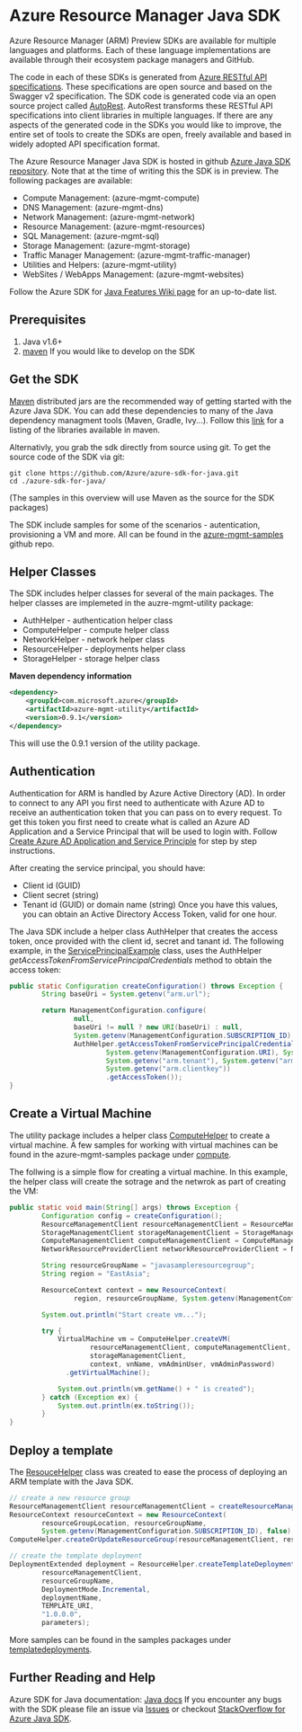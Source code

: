 <properties
   pageTitle="Resource Manager Java SDK| Microsoft Azure"
   description="An overview of the Resource Manager Java SDK authentication and usage examples"
   services="azure-resource-manager"
   documentationCenter="na"
   authors="navalev"
   manager=""
   editor=""/>

<tags
   ms.service="azure-resource-manager"
   ms.devlang="na"
   ms.topic="article"
   ms.tgt_pltfrm="na"
   ms.workload="na"
   ms.date="03/10/2016"
   ms.author="navale;tomfitz;"/>
   
# Azure Resource Manager Java SDK
   
Azure Resource Manager (ARM) Preview SDKs are available for multiple languages and platforms. Each of these language implementations 
are available through their ecosystem package managers and GitHub.

The code in each of these SDKs is generated from [Azure RESTful API specifications](https://github.com/azure/azure-rest-api-specs). 
These specifications are open source and based on the Swagger v2 specification. The SDK code is generated code via an open source project 
called [AutoRest](https://github.com/azure/autorest). AutoRest transforms these RESTful API specifications into client libraries in multiple languages. 
If there are any aspects of the generated code in the SDKs you would like to improve, the entire set of tools to create the SDKs are open, 
freely available and based in widely adopted API specification format.

The Azure Resource Manager Java SDK is hosted in github [Azure Java SDK repository](https://github.com/azure/azure-sdk-for-java). Note that at the time of writing this the SDK is in preview.
The following packages are available:

* Compute Management: (azure-mgmt-compute)
* DNS Management: (azure-mgmt-dns)
* Network Management: (azure-mgmt-network)
* Resource Management: (azure-mgmt-resources)
* SQL Management: (azure-mgmt-sql)
* Storage Management: (azure-mgmt-storage)
* Traffic Manager Management: (azure-mgmt-traffic-manager)
* Utilities and Helpers: (azure-mgmt-utility)
* WebSites / WebApps Management: (azure-mgmt-websites)

Follow the Azure SDK for [Java Features Wiki page](https://github.com/Azure/azure-sdk-for-java/wiki/Azure-SDK-for-Java-Features) for an up-to-date list.

## Prerequisites
1. Java v1.6+
2. [maven](https://maven.apache.org/) If you would like to develop on the SDK

## Get the SDK
[Maven](https://maven.apache.org/) distributed jars are the recommended way of getting started with the Azure Java SDK. You can add these dependencies to many
of the Java dependency managment tools (Maven, Gradle, Ivy...). Follow this [link](http://search.maven.org/#search%7Cga%7C1%7Cg%3A%22com.microsoft.azure%22) for a listing of the libraries available in maven.

Alternativly, you grab the sdk directly from source using git. To get the source code of the SDK via git:
```console
git clone https://github.com/Azure/azure-sdk-for-java.git
cd ./azure-sdk-for-java/
```
(The samples in this overview will use Maven as the source for the SDK packages)

The SDK include samples for some of the scenarios - autentication, provisioning a VM and more. All can be found in the [azure-mgmt-samples](https://github.com/Azure/azure-sdk-for-java/tree/master/azure-mgmt-samples) github repo. 

## Helper Classes

The SDK includes helper classes for several of the main packages. The helper classes are implemeted in the auzre-mgmt-utility package:

* AuthHelper - authentication helper class
* ComputeHelper - compute helper class
* NetworkHelper - network helper class
* ResourceHelper - deployments helper class
* StorageHelper - storage helper class

**Maven dependency information**
```xml
<dependency>
    <groupId>com.microsoft.azure</groupId>
    <artifactId>azure-mgmt-utility</artifactId>
    <version>0.9.1</version>
</dependency>
```
This will use the 0.9.1 version of the utility package. 

## Authentication

Authentication for ARM is handled by Azure Active Directory (AD). In order to connect to any API you first need to authenticate 
with Azure AD to receive an authentication token that you can pass on to every request. To get this token you first need to create 
what is called an Azure AD Application and a Service Principal that will be used to login with. 
Follow [Create Azure AD Application and Service Principle](./resource-group-create-service-principal-portal.md) for step by step instructions.

After creating the service principal, you should have:
* Client id (GUID)
* Client secret (string)
* Tenant id (GUID) or domain name (string)
Once you have this values, you can obtain an Active Directory Access Token, valid for one hour.

The Java SDK include a helper class AuthHelper that creates the access token, once provided with the client id, secret and tanant id.
The following example, in the [ServicePrincipalExample](https://github.com/Azure/azure-sdk-for-java/blob/master/azure-mgmt-samples/src/main/java/com/microsoft/azure/samples/authentication/ServicePrincipalExample.java) class,
uses the AuthHelper *getAccessTokenFromServicePrincipalCredentials* method to obtain the access token:

```java
public static Configuration createConfiguration() throws Exception {
        String baseUri = System.getenv("arm.url");

        return ManagementConfiguration.configure(
                null,
                baseUri != null ? new URI(baseUri) : null,
                System.getenv(ManagementConfiguration.SUBSCRIPTION_ID),
                AuthHelper.getAccessTokenFromServicePrincipalCredentials(
                        System.getenv(ManagementConfiguration.URI), System.getenv("arm.aad.url"),
                        System.getenv("arm.tenant"), System.getenv("arm.clientid"),
                        System.getenv("arm.clientkey"))
                        .getAccessToken());
}
```

## Create a Virtual Machine 
The utility package includes a helper class [ComputeHelper](https://github.com/Azure/azure-sdk-for-java/blob/master/resource-management/azure-mgmt-utility/src/main/java/com/microsoft/azure/utility/ComputeHelper.java) to create a virtual machine. 
A few samples for working with virtual machines can be found in the azure-mgmt-samples package under [compute](https://github.com/Azure/azure-sdk-for-java/tree/master/azure-mgmt-samples/src/main/java/com/microsoft/azure/samples/compute).

The follwing is a simple flow for creating a virtual machine. In this example, the helper class will create the sotrage and the netwrok as part of creating the VM:
```java
public static void main(String[] args) throws Exception {
        Configuration config = createConfiguration();
        ResourceManagementClient resourceManagementClient = ResourceManagementService.create(config);
        StorageManagementClient storageManagementClient = StorageManagementService.create(config);
        ComputeManagementClient computeManagementClient = ComputeManagementService.create(config);
        NetworkResourceProviderClient networkResourceProviderClient = NetworkResourceProviderService.create(config);

        String resourceGroupName = "javasampleresourcegroup";
        String region = "EastAsia";

        ResourceContext context = new ResourceContext(
                region, resourceGroupName, System.getenv(ManagementConfiguration.SUBSCRIPTION_ID), false);

        System.out.println("Start create vm...");

        try {
            VirtualMachine vm = ComputeHelper.createVM(
                    resourceManagementClient, computeManagementClient, networkResourceProviderClient, 
                    storageManagementClient,
                    context, vnName, vmAdminUser, vmAdminPassword)
              .getVirtualMachine();

            System.out.println(vm.getName() + " is created");
        } catch (Exception ex) {
            System.out.println(ex.toString());
        }
}
```

## Deploy a template
The [ResouceHelper](https://github.com/Azure/azure-sdk-for-java/blob/master/resource-management/azure-mgmt-utility/src/main/java/com/microsoft/azure/utility/ResourceHelper.java) class was created to ease the process of deploying an ARM template with the Java SDK. 
```java
// create a new resource group
ResourceManagementClient resourceManagementClient = createResourceManagementClient();
ResourceContext resourceContext = new ResourceContext(
        resourceGroupLocation, resourceGroupName,
        System.getenv(ManagementConfiguration.SUBSCRIPTION_ID), false);
ComputeHelper.createOrUpdateResourceGroup(resourceManagementClient, resourceContext);

// create the template deployment
DeploymentExtended deployment = ResourceHelper.createTemplateDeploymentFromURI(
        resourceManagementClient,
        resourceGroupName,
        DeploymentMode.Incremental,
        deploymentName,
        TEMPLATE_URI,
        "1.0.0.0",
        parameters);
```
More samples can be found in the samples packages under [templatedeployments](https://github.com/Azure/azure-sdk-for-java/tree/master/azure-mgmt-samples/src/main/java/com/microsoft/azure/samples/templatedeployments).

## Further Reading and Help
Azure SDK for Java documentation: [Java docs](http://azure.github.io/azure-sdk-for-java/)
If you encounter any bugs with the SDK please file an issue via [Issues](https://github.com/Azure/azure-sdk-for-java/issues) or checkout [StackOverflow for Azure Java SDK](http://stackoverflow.com/questions/tagged/azure-java-sdk).
